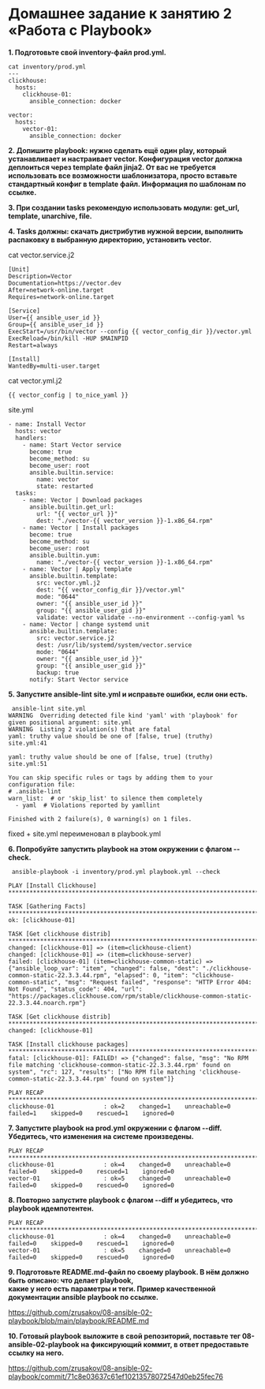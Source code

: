 # Домашнее задание к занятию 2 «Работа с Playbook»

**1. Подготовьте свой inventory-файл prod.yml.**

```
cat inventory/prod.yml
---
clickhouse:
  hosts:
    clickhouse-01:
      ansible_connection: docker

vector:
  hosts:
    vector-01:
      ansible_connection: docker
```

**2. Допишите playbook: нужно сделать ещё один play, который устанавливает и настраивает vector. Конфигурация vector должна деплоиться через template файл jinja2. От вас не требуется использовать все возможности шаблонизатора, просто вставьте стандартный конфиг в template файл. Информация по шаблонам по ссылке.** </br>

**3. При создании tasks рекомендую использовать модули: get_url, template, unarchive, file.**</br>

**4. Tasks должны: скачать дистрибутив нужной версии, выполнить распаковку в выбранную директорию, установить vector.**</br>


cat vector.service.j2
```
[Unit]
Description=Vector
Documentation=https://vector.dev
After=network-online.target
Requires=network-online.target

[Service]
User={{ ansible_user_id }}
Group={{ ansible_user_id }}
ExecStart=/usr/bin/vector --config {{ vector_config_dir }}/vector.yml
ExecReload=/bin/kill -HUP $MAINPID
Restart=always

[Install]
WantedBy=multi-user.target
```

cat vector.yml.j2
```
{{ vector_config | to_nice_yaml }}
```

site.yml
```
- name: Install Vector
  hosts: vector
  handlers:
    - name: Start Vector service
      become: true
      become_method: su
      become_user: root
      ansible.builtin.service:
        name: vector
        state: restarted
  tasks:
    - name: Vector | Download packages
      ansible.builtin.get_url:
        url: "{{ vector_url }}"
        dest: "./vector-{{ vector_version }}-1.x86_64.rpm"
    - name: Vector | Install packages
      become: true
      become_method: su
      become_user: root
      ansible.builtin.yum:
        name: "./vector-{{ vector_version }}-1.x86_64.rpm"
    - name: Vector | Apply template
      ansible.builtin.template:
        src: vector.yml.j2
        dest: "{{ vector_config_dir }}/vector.yml"
        mode: "0644"
        owner: "{{ ansible_user_id }}"
        group: "{{ ansible_user_gid }}"
        validate: vector validate --no-environment --config-yaml %s
    - name: Vector | change systemd unit
      ansible.builtin.template:
        src: vector.service.j2
        dest: /usr/lib/systemd/system/vector.service
        mode: "0644"
        owner: "{{ ansible_user_id }}"
        group: "{{ ansible_user_gid }}"
        backup: true
      notify: Start Vector service
```

**5. Запустите ansible-lint site.yml и исправьте ошибки, если они есть.**
```
 ansible-lint site.yml
WARNING  Overriding detected file kind 'yaml' with 'playbook' for given positional argument: site.yml
WARNING  Listing 2 violation(s) that are fatal
yaml: truthy value should be one of [false, true] (truthy)
site.yml:41

yaml: truthy value should be one of [false, true] (truthy)
site.yml:51

You can skip specific rules or tags by adding them to your configuration file:
# .ansible-lint
warn_list:  # or 'skip_list' to silence them completely
  - yaml  # Violations reported by yamllint

Finished with 2 failure(s), 0 warning(s) on 1 files.
```
fixed + site.yml переименовал в playbook.yml

**6. Попробуйте запустить playbook на этом окружении с флагом --check.**
```
 ansible-playbook -i inventory/prod.yml playbook.yml --check

PLAY [Install Clickhouse] *******************************************************************************************************************************************************************************************************************

TASK [Gathering Facts] **********************************************************************************************************************************************************************************************************************
ok: [clickhouse-01]

TASK [Get clickhouse distrib] ***************************************************************************************************************************************************************************************************************
changed: [clickhouse-01] => (item=clickhouse-client)
changed: [clickhouse-01] => (item=clickhouse-server)
failed: [clickhouse-01] (item=clickhouse-common-static) => {"ansible_loop_var": "item", "changed": false, "dest": "./clickhouse-common-static-22.3.3.44.rpm", "elapsed": 0, "item": "clickhouse-common-static", "msg": "Request failed", "response": "HTTP Error 404: Not Found", "status_code": 404, "url": "https://packages.clickhouse.com/rpm/stable/clickhouse-common-static-22.3.3.44.noarch.rpm"}

TASK [Get clickhouse distrib] ***************************************************************************************************************************************************************************************************************
changed: [clickhouse-01]

TASK [Install clickhouse packages] **********************************************************************************************************************************************************************************************************
fatal: [clickhouse-01]: FAILED! => {"changed": false, "msg": "No RPM file matching 'clickhouse-common-static-22.3.3.44.rpm' found on system", "rc": 127, "results": ["No RPM file matching 'clickhouse-common-static-22.3.3.44.rpm' found on system"]}

PLAY RECAP **********************************************************************************************************************************************************************************************************************************
clickhouse-01              : ok=2    changed=1    unreachable=0    failed=1    skipped=0    rescued=1    ignored=0
```

**7. Запустите playbook на prod.yml окружении с флагом --diff. Убедитесь, что изменения на системе произведены.**

```
PLAY RECAP **********************************************************************************************************************************************************************************************************************************
clickhouse-01              : ok=4    changed=0    unreachable=0    failed=0    skipped=0    rescued=1    ignored=0
vector-01                  : ok=5    changed=0    unreachable=0    failed=0    skipped=0    rescued=0    ignored=0
```

**8. Повторно запустите playbook с флагом --diff и убедитесь, что playbook идемпотентен.**

```
PLAY RECAP **********************************************************************************************************************************************************************************************************************************
clickhouse-01              : ok=4    changed=0    unreachable=0    failed=0    skipped=0    rescued=1    ignored=0
vector-01                  : ok=5    changed=0    unreachable=0    failed=0    skipped=0    rescued=0    ignored=0
```
**9. Подготовьте README.md-файл по своему playbook. В нём должно быть описано: что делает playbook,</br> какие у него есть параметры и теги. Пример качественной документации ansible playbook по ссылке.**

https://github.com/zrusakov/08-ansible-02-playbook/blob/main/playbook/README.md

**10. Готовый playbook выложите в свой репозиторий, поставьте тег 08-ansible-02-playbook на фиксирующий коммит, в ответ предоставьте ссылку на него.**

https://github.com/zrusakov/08-ansible-02-playbook/commit/71c8e03637c61ef10213578072547d0eb25fec76
